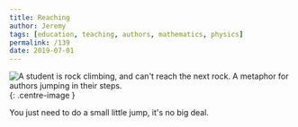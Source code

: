 ```yaml
---
title: Reaching
author: Jeremy
tags: [education, teaching, authors, mathematics, physics]
permalink: /139
date: 2019-07-01
---
```


![A student is rock climbing, and can't reach the next rock. A metaphor for authors jumping in their steps.](https://res.cloudinary.com/dh3hm8pb7/image/upload/c_scale,q_auto:best/v1535842782/Handwaving/Published/Reaching.png){: .centre-image }

You just need to do a small little jump, it's no big deal.
